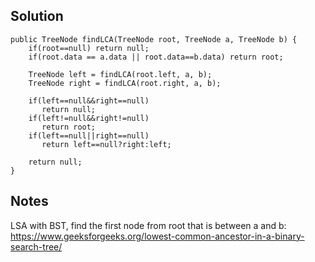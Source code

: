 ## Solution

```
public TreeNode findLCA(TreeNode root, TreeNode a, TreeNode b) {
    if(root==null) return null;
    if(root.data == a.data || root.data==b.data) return root;
    
    TreeNode left = findLCA(root.left, a, b);
    TreeNode right = findLCA(root.right, a, b);
    
    if(left==null&&right==null)
       return null;
    if(left!=null&&right!=null)
       return root;
    if(left==null||right==null)
       return left==null?right:left;

    return null;
}
```

## Notes
LSA with BST, find the first node from root that is between a and b: https://www.geeksforgeeks.org/lowest-common-ancestor-in-a-binary-search-tree/
